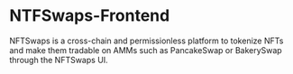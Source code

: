 # NTFSwaps-Frontend

NFTSwaps is a cross-chain and permissionless platform to tokenize NFTs and make them tradable on AMMs such as PancakeSwap or BakerySwap through the NFTSwaps UI.

